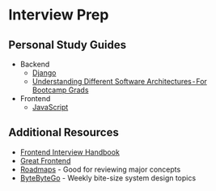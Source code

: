 # Interview Prep

## Personal Study Guides
- Backend
  - [Django](Backend/DjangoQuestions.md)
  - [Understanding Different Software Architectures - For Bootcamp Grads](Backend/ArchitectureBasics.md)
- Frontend
  - [JavaScript](Frontend/JavaScriptQuestions.md)

## Additional Resources
- [Frontend Interview Handbook](https://www.frontendinterviewhandbook.com/)
- [Great Frontend](https://www.greatfrontend.com/)
- [Roadmaps](https://roadmap.sh/roadmaps) - Good for reviewing major concepts
- [ByteByteGo](https://blog.bytebytego.com/) - Weekly bite-size system design topics
